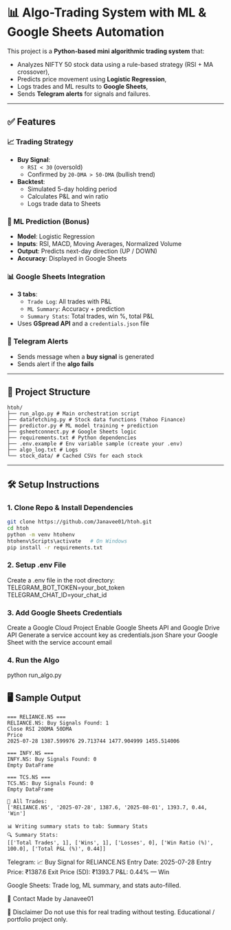 # 📊 Algo-Trading System with ML & Google Sheets Automation

This project is a **Python-based mini algorithmic trading system** that:
- Analyzes NIFTY 50 stock data using a rule-based strategy (RSI + MA crossover),
- Predicts price movement using **Logistic Regression**,
- Logs trades and ML results to **Google Sheets**,
- Sends **Telegram alerts** for signals and failures.

---

## ✅ Features

### 📈 Trading Strategy
- **Buy Signal**:
  - `RSI < 30` (oversold)
  - Confirmed by `20-DMA > 50-DMA` (bullish trend)
- **Backtest**:
  - Simulated 5-day holding period
  - Calculates P&L and win ratio
  - Logs trade data to Sheets

### 🤖 ML Prediction (Bonus)
- **Model**: Logistic Regression
- **Inputs**: RSI, MACD, Moving Averages, Normalized Volume
- **Output**: Predicts next-day direction (UP / DOWN)
- **Accuracy**: Displayed in Google Sheets

### 📊 Google Sheets Integration
- **3 tabs**:
  - `Trade Log`: All trades with P&L
  - `ML Summary`: Accuracy + prediction
  - `Summary Stats`: Total trades, win %, total P&L
- Uses **GSpread API** and a `credentials.json` file

### 🔔 Telegram Alerts
- Sends message when a **buy signal** is generated
- Sends alert if the **algo fails**

---

## 📂 Project Structure
```
htoh/
├── run_algo.py # Main orchestration script
├── datafetching.py # Stock data functions (Yahoo Finance)
├── predictor.py # ML model training + prediction
├── gsheetconnect.py # Google Sheets logic
├── requirements.txt # Python dependencies
├── .env.example # Env variable sample (create your .env)
├── algo_log.txt # Logs
└── stock_data/ # Cached CSVs for each stock
```

---

## 🛠 Setup Instructions

### 1. Clone Repo & Install Dependencies

```bash
git clone https://github.com/Janavee01/htoh.git
cd htoh
python -m venv htohenv
htohenv\Scripts\activate   # On Windows
pip install -r requirements.txt
```

### 2. Setup .env File
Create a .env file in the root directory:
TELEGRAM_BOT_TOKEN=your_bot_token
TELEGRAM_CHAT_ID=your_chat_id

### 3. Add Google Sheets Credentials
Create a Google Cloud Project
Enable Google Sheets API and Google Drive API
Generate a service account key as credentials.json
Share your Google Sheet with the service account email

### 4. Run the Algo
python run_algo.py

## 🖥 Sample Output

```
=== RELIANCE.NS ===
RELIANCE.NS: Buy Signals Found: 1
Close RSI 20DMA 50DMA
Price
2025-07-28 1387.599976 29.713744 1477.904999 1455.514006

=== INFY.NS ===
INFY.NS: Buy Signals Found: 0
Empty DataFrame

=== TCS.NS ===
TCS.NS: Buy Signals Found: 0
Empty DataFrame

🧾 All Trades:
['RELIANCE.NS', '2025-07-28', 1387.6, '2025-08-01', 1393.7, 0.44, 'Win']

📊 Writing summary stats to tab: Summary Stats
🔍 Summary Stats:
[['Total Trades', 1], ['Wins', 1], ['Losses', 0], ['Win Ratio (%)', 100.0], ['Total P&L (%)', 0.44]]
```

Telegram:
📈 Buy Signal for RELIANCE.NS
Entry Date: 2025-07-28
Entry Price: ₹1387.6
Exit Price (5D): ₹1393.7
P&L: 0.44% — Win

Google Sheets:
Trade log, ML summary, and stats auto-filled.

📧 Contact
Made by Janavee01

🔐 Disclaimer
Do not use this for real trading without testing.
Educational / portfolio project only.
